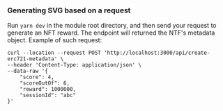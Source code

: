 ### Generating SVG based on a request

Run `yarn dev` in the module root directory, and then send your request to generate an NFT reward. The endpoint will returned the NTF's metadata object. Example of such request:

```
curl --location --request POST 'http://localhost:3000/api/create-erc721-metadata' \
--header 'Content-Type: application/json' \
--data-raw '{
    "score": 4,
    "scoreOutOf": 6,
    "reward": 1000000,
    "sessionId": "abc"
}'
```
